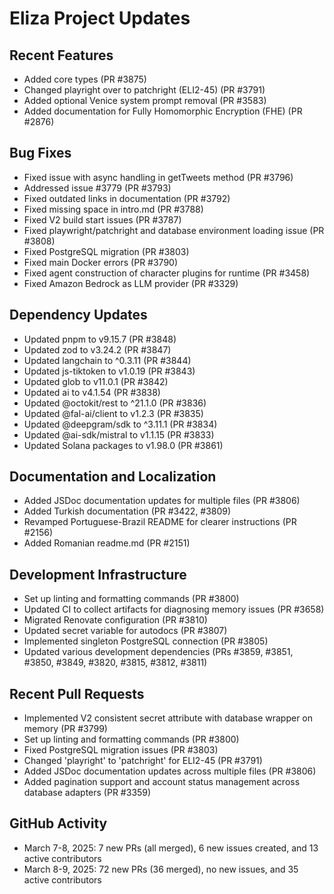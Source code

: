 # Eliza Project Updates

## Recent Features
- Added core types (PR #3875)
- Changed playright over to patchright (ELI2-45) (PR #3791)
- Added optional Venice system prompt removal (PR #3583)
- Added documentation for Fully Homomorphic Encryption (FHE) (PR #2876)

## Bug Fixes
- Fixed issue with async handling in getTweets method (PR #3796)
- Addressed issue #3779 (PR #3793)
- Fixed outdated links in documentation (PR #3792)
- Fixed missing space in intro.md (PR #3788)
- Fixed V2 build start issues (PR #3787)
- Fixed playwright/patchright and database environment loading issue (PR #3808)
- Fixed PostgreSQL migration (PR #3803)
- Fixed main Docker errors (PR #3790)
- Fixed agent construction of character plugins for runtime (PR #3458)
- Fixed Amazon Bedrock as LLM provider (PR #3329)

## Dependency Updates
- Updated pnpm to v9.15.7 (PR #3848)
- Updated zod to v3.24.2 (PR #3847)
- Updated langchain to ^0.3.11 (PR #3844)
- Updated js-tiktoken to v1.0.19 (PR #3843)
- Updated glob to v11.0.1 (PR #3842)
- Updated ai to v4.1.54 (PR #3838)
- Updated @octokit/rest to ^21.1.0 (PR #3836)
- Updated @fal-ai/client to v1.2.3 (PR #3835)
- Updated @deepgram/sdk to ^3.11.1 (PR #3834)
- Updated @ai-sdk/mistral to v1.1.15 (PR #3833)
- Updated Solana packages to v1.98.0 (PR #3861)

## Documentation and Localization
- Added JSDoc documentation updates for multiple files (PR #3806)
- Added Turkish documentation (PR #3422, #3809)
- Revamped Portuguese-Brazil README for clearer instructions (PR #2156)
- Added Romanian readme.md (PR #2151)

## Development Infrastructure
- Set up linting and formatting commands (PR #3800)
- Updated CI to collect artifacts for diagnosing memory issues (PR #3658)
- Migrated Renovate configuration (PR #3810)
- Updated secret variable for autodocs (PR #3807)
- Implemented singleton PostgreSQL connection (PR #3805)
- Updated various development dependencies (PRs #3859, #3851, #3850, #3849, #3820, #3815, #3812, #3811)

## Recent Pull Requests
- Implemented V2 consistent secret attribute with database wrapper on memory (PR #3799)
- Set up linting and formatting commands (PR #3800)
- Fixed PostgreSQL migration issues (PR #3803)
- Changed 'playright' to 'patchright' for ELI2-45 (PR #3791)
- Added JSDoc documentation updates across multiple files (PR #3806)
- Added pagination support and account status management across database adapters (PR #3359)

## GitHub Activity
- March 7-8, 2025: 7 new PRs (all merged), 6 new issues created, and 13 active contributors
- March 8-9, 2025: 72 new PRs (36 merged), no new issues, and 35 active contributors